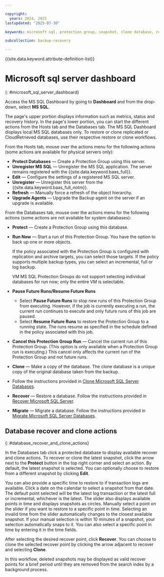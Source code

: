 ```yaml
---

copyright:
  years: 2024, 2025
lastupdated: "2025-07-30"

keywords: microsoft sql, protection group, snapshot, clone database, restore database, migrate database

subcollection: backup-recovery

---
```


{{site.data.keyword.attribute-definition-list}}

# Microsoft sql server dashboard
{: #microsoft_sql_server_dashboard}

Access the MS SQL Dashboard by going to **Dashboard** and from the drop-down, select **MS SQL**.

The page's upper portion displays information such as metrics, status and recovery history. In the page's lower portion, you can start the different actions from the Hosts tab and the Databases tab. The MS SQL Dashboard displays local MS SQL databases only. To restore or clone replicated or CloudRetrieved databases, use their respective restore or clone workflows.

From the Hosts tab, mouse over the actions menu for the following actions (some actions are available for physical servers only):

*   **Protect Databases** — Create a Protection Group using this server.
*   **Unregister MS SQL** — Unregister the MS SQL application. The server remains registered with the {{site.data.keyword.baas_full}}.
*   **Edit** — Configure the settings of a registered MS SQL server.
*   **Unregister** — Unregister this server from the {{site.data.keyword.baas_full_notm}}.
*   **Refresh** — Manually force a refresh of the object hierarchy.
*   **Upgrade Agents** — Upgrade the Backup agent on the server if an upgrade is available.

From the Databases tab, mouse over the actions menu for the following actions (some actions are not available for system databases):

*   **Protect** — Create a Protection Group using this database.
*   **Run Now** — Start a run of this Protection Group. You have the option to back up one or more objects.

    If the policy associated with the Protection Group is configured with replication and archive targets, you can select those targets. If the policy supports multiple backup types, you can select an incremental, full or log backup.

    VM MS SQL Protection Groups do not support selecting individual databases for run now; only the entire VM is selectable.

*   **Pause Future Runs/Resume Future Runs**
    *   Select **Pause Future Runs** to stop new runs of this Protection Group from executing. However, if the job is currently executing a run, the current run continues to execute and only future runs of this job are paused.
    *   Select **Resume Future Runs** to restore the Protection Group to a running state. The runs resume as specified in the schedule defined in the policy associated with this job.
*   **Cancel this Protection Group Run** — Cancel the current run of this Protection Group. (This option is only available when a Protection Group run is executing.) This cancel only affects the current run of the Protection Group and not future runs.
*   **Clone** — Make a copy of the database. The clone database is a unique copy of the original database taken from the backup.
*   Follow the instructions provided in [Clone Microsoft SQL Server Databases](/docs/backup-recovery?topic=backup-recovery-clone_microsoft_sql_server_databases).
*   **Recover** — Restore a database. Follow the instructions provided in [Recover Microsoft SQL Server](/docs/backup-recovery?topic=backup-recovery-recover_microsoft_sql_server).
*   **Migrate** — Migrate a database. Follow the instructions provided in [Migrate Microsoft SQL Server Databases](/docs/backup-recovery?topic=backup-recovery-migrate_microsoft_sql_server_databases).

## Database recover and clone actions
{: #database_recover_and_clone_actions}

In the Databases tab click a protected database to display available recover and clone actions. To recover or clone the latest snapshot, click the arrow next to the **Protect** button in the top right corner and select an action. By default, the latest snapshot is selected. You can optionally choose to restore from a different snapshot by clicking **Edit**.

You can also provide a specific time to restore to if transaction logs are available. Click a date on the calendar to select a snapshot from that date. The default point selected will be the latest log transaction or the latest full or incremental, whichever is the latest. The slider also displays available points in time and displays snapshots as circles. Manually select a point on the slider if you want to restore to a specific point in time. Selecting an invalid time from the slider automatically changes to the closest available snapshot. If your manual selection is within 10 minutes of a snapshot, your selection automatically snaps to it. You can also select a specific point in time by entering it in the time fields.

After selecting the desired recover point, click **Recover**. You can choose to clone the selected recover point by clicking the arrow adjacent to recover and selecting **Clone**.

In this workflow, deleted snapshots may be displayed as valid recover points for a brief period until they are removed from the search index by a background process.
